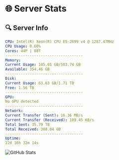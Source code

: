 # 🌐 Server Stats
## 🔍 Server Info
```yaml
CPU: Intel(R) Xeon(R) CPU E5-2699 v4 @ 1287.47MHz
CPU Usage: 0.60%
Cores: 44P | 88T
-----------------------------------
Memory:
Current Usage: 145.85 GB/503.74 GB
Available: 354.46 GB
-----------------------------------
Disk:
Current Usage: 63.63 GB/1.71 TB
Free: 1.56 TB
-----------------------------------
GPU:
No GPU detected
-----------------------------------
Network:
Current Transfer (Sent): 16.36 MB/s
Current Transfer (Received): 109.45 KB/s
Total Sent: 35.79 TB
Total Received: 308.04 GB
-----------------------------------
Uptime:
22d 16h 32m 14s
```
![GitHub Stats](https://img.shields.io/badge/Updated-2025-03-30_13:55:03-blue)